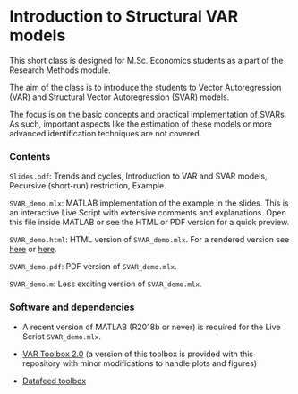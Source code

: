 # Introduction to Structural VAR models

This short class is designed for M.Sc. Economics students as a part of the Research Methods module.

The aim of the class is to introduce the students to Vector Autoregression (VAR) and Structural Vector Autoregression (SVAR) models.

The focus is on the basic concepts and practical implementation of SVARs. As such, important aspects like the estimation of these models or more advanced identification techniques are not covered.

### Contents

`Slides.pdf`: Trends and cycles, Introduction to VAR and SVAR models, Recursive (short-run) restriction, Example.

`SVAR_demo.mlx`: MATLAB implementation of the example in the slides. This is an interactive Live Script with extensive comments and explanations. Open this file inside MATLAB or see the HTML or PDF version for a quick preview.

`SVAR_demo.html`: HTML version of `SVAR_demo.mlx`. For a rendered version see [here](https://lrondina.github.io/matlab_html_scripts/SVAR_demo.html) or [here](http://htmlpreview.github.io/?https://github.com/LRondina/SVARs-Intro/blob/master/Codes/SVAR_demo.html).

`SVAR_demo.pdf`: PDF version of `SVAR_demo.mlx`.

`SVAR_demo.m`: Less exciting version of `SVAR_demo.mlx`.


### Software and dependencies

- A recent version of MATLAB (R2018b or never) is required for the Live Script `SVAR_demo.mlx`.

- [VAR Toolbox 2.0](https://sites.google.com/site/ambropo/MatlabCodes) (a version of this toolbox is provided with this repository with minor modifications to handle plots and figures)

- [Datafeed toolbox](https://uk.mathworks.com/products/datafeed.html)
